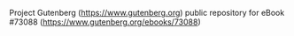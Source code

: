 Project Gutenberg (https://www.gutenberg.org) public repository
for eBook #73088 (https://www.gutenberg.org/ebooks/73088)
